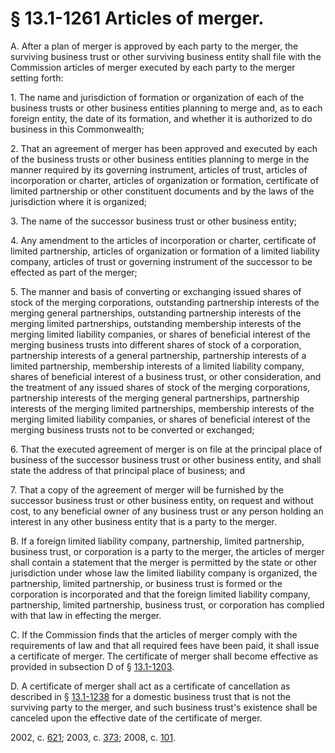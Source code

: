 # § 13.1-1261 Articles of merger.

<p>A. After a plan of merger is approved by each party to the merger, the surviving business trust or other surviving business entity shall file with the Commission articles of merger executed by each party to the merger setting forth:</p><p>1. The name and jurisdiction of formation or organization of each of the business trusts or other business entities planning to merge and, as to each foreign entity, the date of its formation, and whether it is authorized to do business in this Commonwealth;</p><p>2. That an agreement of merger has been approved and executed by each of the business trusts or other business entities planning to merge in the manner required by its governing instrument, articles of trust, articles of incorporation or charter, articles of organization or formation, certificate of limited partnership or other constituent documents and by the laws of the jurisdiction where it is organized;</p><p>3. The name of the successor business trust or other business entity;</p><p>4. Any amendment to the articles of incorporation or charter, certificate of limited partnership, articles of organization or formation of a limited liability company, articles of trust or governing instrument of the successor to be effected as part of the merger;</p><p>5. The manner and basis of converting or exchanging issued shares of stock of the merging corporations, outstanding partnership interests of the merging general partnerships, outstanding partnership interests of the merging limited partnerships, outstanding membership interests of the merging limited liability companies, or shares of beneficial interest of the merging business trusts into different shares of stock of a corporation, partnership interests of a general partnership, partnership interests of a limited partnership, membership interests of a limited liability company, shares of beneficial interest of a business trust, or other consideration, and the treatment of any issued shares of stock of the merging corporations, partnership interests of the merging general partnerships, partnership interests of the merging limited partnerships, membership interests of the merging limited liability companies, or shares of beneficial interest of the merging business trusts not to be converted or exchanged;</p><p>6. That the executed agreement of merger is on file at the principal place of business of the successor business trust or other business entity, and shall state the address of that principal place of business; and</p><p>7. That a copy of the agreement of merger will be furnished by the successor business trust or other business entity, on request and without cost, to any beneficial owner of any business trust or any person holding an interest in any other business entity that is a party to the merger.</p><p>B. If a foreign limited liability company, partnership, limited partnership, business trust, or corporation is a party to the merger, the articles of merger shall contain a statement that the merger is permitted by the state or other jurisdiction under whose law the limited liability company is organized, the partnership, limited partnership, or business trust is formed or the corporation is incorporated and that the foreign limited liability company, partnership, limited partnership, business trust, or corporation has complied with that law in effecting the merger.</p><p>C. If the Commission finds that the articles of merger comply with the requirements of law and that all required fees have been paid, it shall issue a certificate of merger. The certificate of merger shall become effective as provided in subsection D of § <a href='http://law.lis.virginia.gov/vacode/13.1-1203/'>13.1-1203</a>.</p><p>D. A certificate of merger shall act as a certificate of cancellation as described in § <a href='http://law.lis.virginia.gov/vacode/13.1-1238/'>13.1-1238</a> for a domestic business trust that is not the surviving party to the merger, and such business trust's existence shall be canceled upon the effective date of the certificate of merger.</p><p>2002, c. <a href='http://lis.virginia.gov/cgi-bin/legp604.exe?021+ful+CHAP0621'>621</a>; 2003, c. <a href='http://lis.virginia.gov/cgi-bin/legp604.exe?031+ful+CHAP0373'>373</a>; 2008, c. <a href='http://lis.virginia.gov/cgi-bin/legp604.exe?081+ful+CHAP0101'>101</a>.</p>